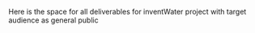 Here is the space for all deliverables for inventWater project with target audience as general public
